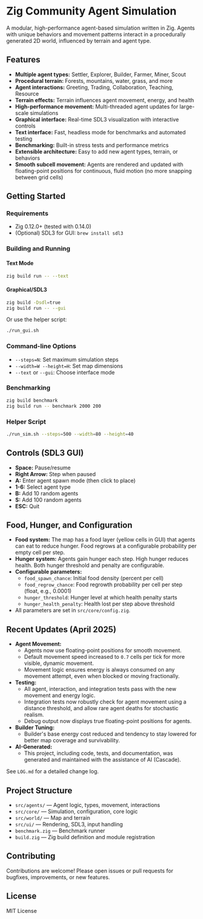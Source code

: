# Zig Community Agent Simulation

A modular, high-performance agent-based simulation written in Zig. Agents with unique behaviors and movement patterns interact in a procedurally generated 2D world, influenced by terrain and agent type.

## Features
- **Multiple agent types:** Settler, Explorer, Builder, Farmer, Miner, Scout
- **Procedural terrain:** Forests, mountains, water, grass, and more
- **Agent interactions:** Greeting, Trading, Collaboration, Teaching, Resource
- **Terrain effects:** Terrain influences agent movement, energy, and health
- **High-performance movement:** Multi-threaded agent updates for large-scale simulations
- **Graphical interface:** Real-time SDL3 visualization with interactive controls
- **Text interface:** Fast, headless mode for benchmarks and automated testing
- **Benchmarking:** Built-in stress tests and performance metrics
- **Extensible architecture:** Easy to add new agent types, terrain, or behaviors
- **Smooth subcell movement:** Agents are rendered and updated with floating-point positions for continuous, fluid motion (no more snapping between grid cells)

## Getting Started

### Requirements
- Zig 0.12.0+ (tested with 0.14.0)
- (Optional) SDL3 for GUI: `brew install sdl3`

### Building and Running

#### Text Mode
```sh
zig build run -- --text
```

#### Graphical/SDL3
```sh
zig build -Dsdl=true
zig build run -- --gui
```
Or use the helper script:
```sh
./run_gui.sh
```

### Command-line Options
- `--steps=N`: Set maximum simulation steps
- `--width=W --height=H`: Set map dimensions
- `--text` or `--gui`: Choose interface mode

### Benchmarking
```sh
zig build benchmark
zig build run -- benchmark 2000 200
```

### Helper Script
```sh
./run_sim.sh --steps=500 --width=80 --height=40
```

## Controls (SDL3 GUI)
- **Space:** Pause/resume
- **Right Arrow:** Step when paused
- **A:** Enter agent spawn mode (then click to place)
- **1-6:** Select agent type
- **B:** Add 10 random agents
- **S:** Add 100 random agents
- **ESC:** Quit

## Food, Hunger, and Configuration

- **Food system:** The map has a food layer (yellow cells in GUI) that agents can eat to reduce hunger. Food regrows at a configurable probability per empty cell per step.
- **Hunger system:** Agents gain hunger each step. High hunger reduces health. Both hunger threshold and penalty are configurable.
- **Configurable parameters:**
    - `food_spawn_chance`: Initial food density (percent per cell)
    - `food_regrow_chance`: Food regrowth probability per cell per step (float, e.g., 0.0001)
    - `hunger_threshold`: Hunger level at which health penalty starts
    - `hunger_health_penalty`: Health lost per step above threshold
- All parameters are set in `src/core/config.zig`.

## Recent Updates (April 2025)

- **Agent Movement:**
  - Agents now use floating-point positions for smooth movement.
  - Default movement speed increased to `0.7` cells per tick for more visible, dynamic movement.
  - Movement logic ensures energy is always consumed on any movement attempt, even when blocked or moving fractionally.
- **Testing:**
  - All agent, interaction, and integration tests pass with the new movement and energy logic.
  - Integration tests now robustly check for agent movement using a distance threshold, and allow rare agent deaths for stochastic realism.
  - Debug output now displays true floating-point positions for agents.
- **Builder Tuning:**
  - Builder's base energy cost reduced and tendency to stay lowered for better map coverage and survivability.
- **AI-Generated:**
  - This project, including code, tests, and documentation, was generated and maintained with the assistance of AI (Cascade).

See `LOG.md` for a detailed change log.

## Project Structure
- `src/agents/` — Agent logic, types, movement, interactions
- `src/core/` — Simulation, configuration, core logic
- `src/world/` — Map and terrain
- `src/ui/` — Rendering, SDL3, input handling
- `benchmark.zig` — Benchmark runner
- `build.zig` — Zig build definition and module registration

## Contributing
Contributions are welcome! Please open issues or pull requests for bugfixes, improvements, or new features.

## License
MIT License